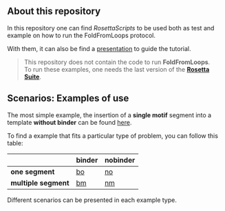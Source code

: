 ## About this repository

In this repository one can find _RosettaScripts_ to be used both as test and example on how to run the FoldFromLoops protocol.  

With them, it can also be find a [presentation](presentation/FFL2_tech.pptx) to guide the tutorial.

>This repository does not contain the code to run __FoldFromLoops__.  
>To run these examples, one needs the last version of the __[Rosetta Suite](https://www.rosettacommons.org/software)__.

## Scenarios: Examples of use

The most simple example, the insertion of a __single motif__ segment into a template __without binder__ can be found [here](scenarios/nobinder/onesegment).

To find a example that fits a particular type of problem, you can follow this table:


||__binder__|__nobinder__|
|-|-|-|
|__one segment__|[bo](scenarios/binder/onesegment)|[no](scenarios/nobinder/onesegment)|
|__multiple segment__|[bm](scenarios/binder/multisegment)|[nm](scenarios/nobinder/multisegment)|

Different scenarios can be presented in each example type.
